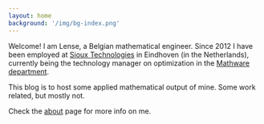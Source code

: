 ```yaml
---
layout: home
background: '/img/bg-index.png'
---
```


Welcome! I am Lense, a Belgian mathematical engineer. Since 2012 I have been employed at [Sioux Technologies](https://www.sioux.eu) in Eindhoven (in the Netherlands), currently being the technology manager on optimization in the [Mathware department](https://www.sioux.eu/competences/mathware/). 

This blog is to host some applied mathematical output of mine. Some work related, but mostly not.

Check the [about](about) page for more info on me.
